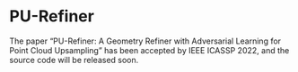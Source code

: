 # PU-Refiner
The paper “PU-Refiner: A Geometry Refiner with Adversarial Learning for Point Cloud Upsampling” has been accepted by IEEE ICASSP 2022, and the source code will be released soon.
